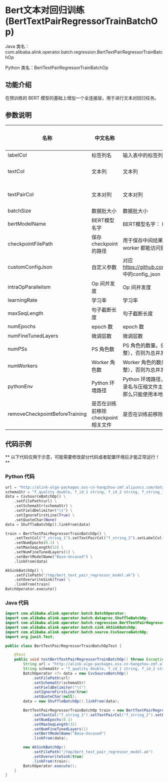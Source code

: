 # Bert文本对回归训练 (BertTextPairRegressorTrainBatchOp)
Java 类名：com.alibaba.alink.operator.batch.regression.BertTextPairRegressorTrainBatchOp

Python 类名：BertTextPairRegressorTrainBatchOp


## 功能介绍

在预训练的 BERT 模型的基础上增加一个全连接层，用于进行文本对回归任务。


## 参数说明

| 名称 | 中文名称 | 描述 | 类型 | 是否必须？ | 取值范围 | 默认值 |
| --- | --- | --- | --- | --- | --- | --- |
| labelCol | 标签列名 | 输入表中的标签列名 | String | ✓ |  |  |
| textCol | 文本列 | 文本列 | String | ✓ | 所选列类型为 [STRING] |  |
| textPairCol | 文本对列 | 文本对列 | String | ✓ | 所选列类型为 [STRING] |  |
| batchSize | 数据批大小 | 数据批大小 | Integer |  |  | 32 |
| bertModelName | BERT模型名字 | BERT模型名字： Base-Chinese,Base-Multilingual-Cased,Base-Uncased,Base-Cased | String |  |  | "Base-Chinese" |
| checkpointFilePath | 保存 checkpoint 的路径 | 用于保存中间结果的路径，将作为 TensorFlow 中 `Estimator` 的 `model_dir` 传入，需要为所有 worker 都能访问到的目录 | String |  |  | null |
| customConfigJson | 自定义参数 | 对应 https://github.com/alibaba/EasyTransfer/blob/master/easytransfer/app_zoo/app_config.py 中的config_json | String |  |  |  |
| intraOpParallelism | Op 间并发度 | Op 间并发度 | Integer |  |  | 4 |
| learningRate | 学习率 | 学习率 | Double |  |  | 0.001 |
| maxSeqLength | 句子截断长度 | 句子截断长度 | Integer |  |  | 128 |
| numEpochs | epoch 数 | epoch 数 | Double |  |  | 0.01 |
| numFineTunedLayers | 微调层数 | 微调层数 | Integer |  |  | 1 |
| numPSs | PS 角色数 | PS 角色的数量。值未设置时，如果 Worker 角色数也未设置，则为作业总并发度的 1/4（需要取整），否则为总并发度减去 Worker 角色数。 | Integer |  |  | null |
| numWorkers | Worker 角色数 | Worker 角色的数量。值未设置时，如果 PS 角色数也未设置，则为作业总并发度的 3/4（需要取整），否则为总并发度减去 PS 角色数。 | Integer |  |  | null |
| pythonEnv | Python 环境路径 | Python 环境路径，一般情况下不需要填写。如果是压缩文件，需要解压后得到一个目录，且目录名与压缩文件主文件名一致，可以使用 http://, https://, oss://, hdfs:// 等路径；如果是目录，那么只能使用本地路径，即 file://。 | String |  |  | "" |
| removeCheckpointBeforeTraining | 是否在训练前移除 checkpoint 相关文件 | 是否在训练前移除 checkpoint 相关文件用于重新训练，只会删除必要的文件 | Boolean |  |  | null |


## 代码示例

** 以下代码仅用于示意，可能需要修改部分代码或者配置环境后才能正常运行！**

### Python 代码
```python
url = "http://alink-algo-packages.oss-cn-hangzhou-zmf.aliyuncs.com/data/MRPC/train.tsv"
schemaStr = "f_quality double, f_id_1 string, f_id_2 string, f_string_1 string, f_string_2 string"
data = CsvSourceBatchOp() \
    .setFilePath(url) \
    .setSchemaStr(schemaStr) \
    .setFieldDelimiter("\t") \
    .setIgnoreFirstLine(True) \
    .setQuoteChar(None)
data = ShuffleBatchOp().linkFrom(data)

train = BertTextPairRegressorTrainBatchOp() \
    .setTextCol("f_string_1").setTextPairCol("f_string_2").setLabelCol("f_quality") \
    .setNumEpochs(0.1) \
    .setMaxSeqLength(32) \
    .setNumFineTunedLayers(1) \
    .setBertModelName("Base-Uncased") \
    .linkFrom(data)

AkSinkBatchOp() \
    .setFilePath("/tmp/bert_text_pair_regressor_model.ak") \
    .setOverwriteSink(True) \
    .linkFrom(train)
BatchOperator.execute()
```

### Java 代码
```java
import com.alibaba.alink.operator.batch.BatchOperator;
import com.alibaba.alink.operator.batch.dataproc.ShuffleBatchOp;
import com.alibaba.alink.operator.batch.regression.BertTextPairRegressorTrainBatchOp;
import com.alibaba.alink.operator.batch.sink.AkSinkBatchOp;
import com.alibaba.alink.operator.batch.source.CsvSourceBatchOp;
import org.junit.Test;

public class BertTextPairRegressorTrainBatchOpTest {

	@Test
	public void testBertTextPairRegressorTrainBatchOp() throws Exception {
		String url = "http://alink-algo-packages.oss-cn-hangzhou-zmf.aliyuncs.com/data/MRPC/train.tsv";
		String schemaStr = "f_quality double, f_id_1 string, f_id_2 string, f_string_1 string, f_string_2 string";
		BatchOperator <?> data = new CsvSourceBatchOp()
			.setFilePath(url)
			.setSchemaStr(schemaStr)
			.setFieldDelimiter("\t")
			.setIgnoreFirstLine(true)
			.setQuoteChar(null);
		data = new ShuffleBatchOp().linkFrom(data);

		BertTextPairRegressorTrainBatchOp train = new BertTextPairRegressorTrainBatchOp()
			.setTextCol("f_string_1").setTextPairCol("f_string_2").setLabelCol("f_quality")
			.setNumEpochs(0.1)
			.setMaxSeqLength(32)
			.setNumFineTunedLayers(1)
			.setBertModelName("Base-Uncased")
			.linkFrom(data);

		new AkSinkBatchOp()
			.setFilePath("/tmp/bert_text_pair_regressor_model.ak")
			.setOverwriteSink(true)
			.linkFrom(train);
		BatchOperator.execute();
	}
}
```
